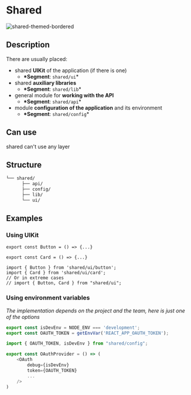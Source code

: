 # Shared

![shared-themed-bordered](https://feature-sliced.design/assets/images/decompose-twitter-7b9a50f879d763c49305b3bf0751ee35.png)

## Description

There are usually placed:

- shared **UIKit** of the application (if there is one)
  - **\*Segment**: `shared/ui`\*
- shared **auxiliary libraries**
  - **\*Segment**: `shared/lib`\*
- general module for **working with the API**
  - **\*Segment**: `shared/api`\*
- module **configuration of the application** and its environment
  - **\*Segment**: `shared/config`\*

## Can use

shared can't use any layer

## Structure

```sh
└── shared/
      ├── api/
      ├── config/
      ├── lib/
      └── ui/
```

## Examples

### Using UIKit

```tsx title=shared/ui/button/index.tsx
export const Button = () => {...}
```

```tsx title=shared/ui/card/index.tsx
export const Card = () => {...}
```

```tsx title=**/**/index.tsx
import { Button } from 'shared/ui/button';
import { Card } from 'shared/ui/card';
// Or in extreme cases
// import { Button, Card } from "shared/ui";
```

### Using environment variables

_The implementation depends on the project and the team, here is just one of the options_

```ts title=shared/config/index.tsx
export const isDevEnv = NODE_ENV === 'development';
export const OAUTH_TOKEN = getEnvVar('REACT_APP_OAUTH_TOKEN');
```

```ts title=**/**/index.tsx
import { OAUTH_TOKEN, isDevEnv } from "shared/config";

export const OAuthProvider = () => (
    <OAuth
        debug={isDevEnv}
        token={OAUTH_TOKEN}
        ...
    />
)
```
